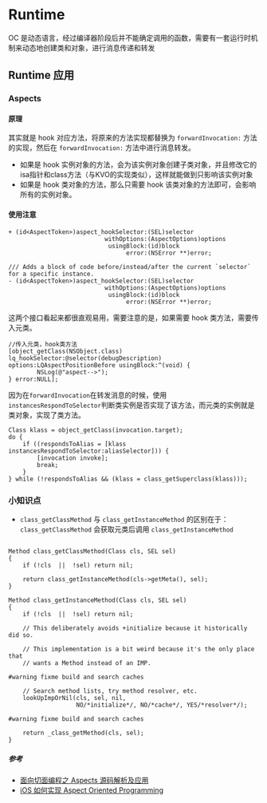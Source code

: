 # Runtime

OC 是动态语言，经过编译器阶段后并不能确定调用的函数，需要有一套运行时机制来动态地创建类和对象，进行消息传递和转发




## Runtime 应用

### Aspects

#### 原理

其实就是 hook 对应方法，将原来的方法实现都替换为 `forwardInvocation:` 方法的实现，然后在 `forwardInvocation:` 方法中进行消息转发。

* 如果是 hook 实例对象的方法，会为该实例对象创建子类对象，并且修改它的isa指针和class方法（与KVO的实现类似），这样就能做到只影响该实例对象
* 如果是 hook 类对象的方法，那么只需要 hook 该类对象的方法即可，会影响所有的实例对象。


#### 使用注意

```
+ (id<AspectToken>)aspect_hookSelector:(SEL)selector
                           withOptions:(AspectOptions)options
                            usingBlock:(id)block
                                 error:(NSError **)error;

/// Adds a block of code before/instead/after the current `selector` for a specific instance.
- (id<AspectToken>)aspect_hookSelector:(SEL)selector
                           withOptions:(AspectOptions)options
                            usingBlock:(id)block
                                 error:(NSError **)error;
```

这两个接口看起来都很直观易用，需要注意的是，如果需要 hook 类方法，需要传入元类。


```
//传入元类，hook类方法
[object_getClass(NSObject.class) lq_hookSelector:@selector(debugDescription) options:LQAspectPositionBefore usingBlock:^(void) {
        NSLog(@"aspect-->");
} error:NULL];
```

因为在`forwardInvocation`在转发消息的时候，使用 `instancesRespondToSelector`判断类实例是否实现了该方法，而元类的实例就是类对象，实现了类方法。

```
Class klass = object_getClass(invocation.target);
do {
    if ((respondsToAlias = [klass instancesRespondToSelector:aliasSelector])) {
        [invocation invoke];
        break;
    }
} while (!respondsToAlias && (klass = class_getSuperclass(klass)));    
```


### 小知识点


* `class_getClassMethod` 与 `class_getInstanceMethod` 的区别在于： `class_getClassMethod` 会获取元类后调用 `class_getInstanceMethod` 

```

Method class_getClassMethod(Class cls, SEL sel)
{
    if (!cls  ||  !sel) return nil;

    return class_getInstanceMethod(cls->getMeta(), sel);
}

Method class_getInstanceMethod(Class cls, SEL sel)
{
    if (!cls  ||  !sel) return nil;

    // This deliberately avoids +initialize because it historically did so.

    // This implementation is a bit weird because it's the only place that 
    // wants a Method instead of an IMP.

#warning fixme build and search caches
        
    // Search method lists, try method resolver, etc.
    lookUpImpOrNil(cls, sel, nil, 
                   NO/*initialize*/, NO/*cache*/, YES/*resolver*/);

#warning fixme build and search caches

    return _class_getMethod(cls, sel);
}

```



##### 参考

* [面向切面编程之 Aspects 源码解析及应用](https://wereadteam.github.io/2016/06/30/Aspects/)
* [iOS 如何实现 Aspect Oriented Programming](https://halfrost.com/ios_aspect/)



